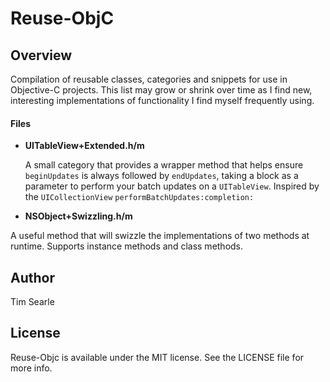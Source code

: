 Reuse-ObjC
==========


## Overview

Compilation of reusable classes, categories and snippets for use in Objective-C projects. This list may grow or shrink over time as I find new, interesting implementations of functionality I find myself frequently using.


#### Files

 * **UITableView+Extended.h/m**

 	A small category that provides a wrapper method that helps ensure `beginUpdates` is always followed by `endUpdates`, taking a block as a parameter to perform your batch updates on a `UITableView`. Inspired by the `UICollectionView` `performBatchUpdates:completion:`
 	
 * **NSObject+Swizzling.h/m**

 A useful method that will swizzle the implementations of two methods at runtime. Supports instance methods and class methods.
 	

## Author

Tim Searle

## License

Reuse-Objc is available under the MIT license. See the LICENSE file for more info.

